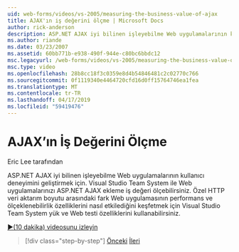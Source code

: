 ```yaml
---
uid: web-forms/videos/vs-2005/measuring-the-business-value-of-ajax
title: AJAX'ın iş değerini ölçme | Microsoft Docs
author: rick-anderson
description: ASP.NET AJAX iyi bilinen işleyebilme Web uygulamalarının kullanıcı deneyimini geliştirmek için. Visual Studio Team System ile busine ölçebilirsiniz...
ms.author: riande
ms.date: 03/23/2007
ms.assetid: 60bb771b-e938-490f-944e-c80bc6bbdc12
msc.legacyurl: /web-forms/videos/vs-2005/measuring-the-business-value-of-ajax
msc.type: video
ms.openlocfilehash: 28b8cc18f3c0359e8d4b54846481c2c02770c766
ms.sourcegitcommit: 0f1119340e4464720cfd16d0ff15764746ea1fea
ms.translationtype: MT
ms.contentlocale: tr-TR
ms.lasthandoff: 04/17/2019
ms.locfileid: "59419476"
---
```

# <a name="measuring-the-business-value-of-ajax"></a>AJAX’ın İş Değerini Ölçme

Eric Lee tarafından

ASP.NET AJAX iyi bilinen işleyebilme Web uygulamalarının kullanıcı deneyimini geliştirmek için. Visual Studio Team System ile Web uygulamalarınızı ASP.NET AJAX ekleme iş değeri ölçebilirsiniz. Özel HTTP veri aktarım boyutu arasındaki fark Web uygulamasının performans ve ölçeklenebilirlik özelliklerini nasıl etkilediğini keşfetmek için Visual Studio Team System yük ve Web testi özelliklerini kullanabilirsiniz.

[&#9654;(10 dakika) videosunu izleyin](https://channel9.msdn.com/Blogs/ASP-NET-Site-Videos/measuring-the-business-value-of-ajax)

> [!div class="step-by-step"]
> [Önceki](introduction-to-managing-and-running-tests-with-team-system.md)
> [İleri](code-coverage-of-automated-tests.md)
